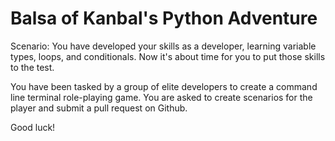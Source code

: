 # Balsa of Kanbal's Python Adventure

Scenario: You have developed your skills as a developer, learning variable types, loops, and conditionals. Now it's about time for you to put those skills to the test.

You have been tasked by a group of elite developers to create a command line terminal role-playing game. You are asked to create scenarios for the player and submit a pull request on Github. 

Good luck!